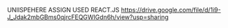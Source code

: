 UNIISPEHERE ASSIGN
USED REACT.JS 
https://drive.google.com/file/d/1i9-J_Jdak2mbGBms0qjrcFEQGWIGdn6h/view?usp=sharing
